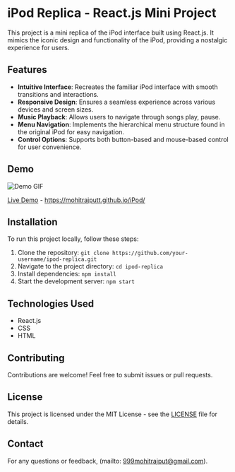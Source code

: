 # iPod Replica - React.js Mini Project

This project is a mini replica of the iPod interface built using React.js. It mimics the iconic design and functionality of the iPod, providing a nostalgic experience for users.

## Features

- **Intuitive Interface**: Recreates the familiar iPod interface with smooth transitions and interactions.
- **Responsive Design**: Ensures a seamless experience across various devices and screen sizes.
- **Music Playback**: Allows users to navigate through songs play, pause.
- **Menu Navigation**: Implements the hierarchical menu structure found in the original iPod for easy navigation.
- **Control Options**: Supports both button-based and mouse-based control for user convenience.

## Demo

![Demo GIF](https://github.com/mohitrajputt/iPod/blob/ee5608ab817877dcb13428aed1f2f2b574cce585/public/ipod_gif.gif)

[Live Demo](#) -  https://mohitrajputt.github.io/iPod/

## Installation

To run this project locally, follow these steps:

1. Clone the repository: `git clone https://github.com/your-username/ipod-replica.git`
2. Navigate to the project directory: `cd ipod-replica`
3. Install dependencies: `npm install`
4. Start the development server: `npm start`

## Technologies Used

- React.js
- CSS
- HTML

## Contributing

Contributions are welcome! Feel free to submit issues or pull requests.

## License

This project is licensed under the MIT License - see the [LICENSE](LICENSE) file for details.

## Contact

For any questions or feedback, (mailto: 999mohitrajput@gmail.com).
